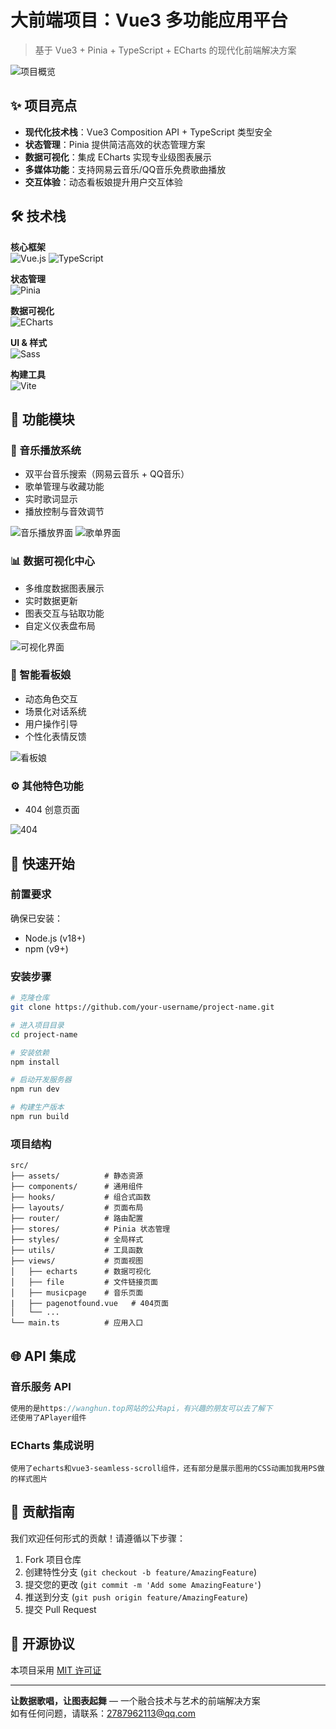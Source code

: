 # 大前端项目：Vue3 多功能应用平台

> 基于 Vue3 + Pinia + TypeScript + ECharts 的现代化前端解决方案

![项目概览](https://github.com/user-attachments/assets/c4c3fefa-4a41-4510-b5ee-6770b4cb731f)

## ✨ 项目亮点

- **现代化技术栈**：Vue3 Composition API + TypeScript 类型安全
- **状态管理**：Pinia 提供简洁高效的状态管理方案
- **数据可视化**：集成 ECharts 实现专业级图表展示
- **多媒体功能**：支持网易云音乐/QQ音乐免费歌曲播放
- **交互体验**：动态看板娘提升用户交互体验

## 🛠️ 技术栈

**核心框架**  
![Vue.js](https://img.shields.io/badge/Vue.js-3.2.47-4FC08D?logo=vuedotjs)
![TypeScript](https://img.shields.io/badge/TypeScript-5.0.2-3178C6?logo=typescript)

**状态管理**  
![Pinia](https://img.shields.io/badge/Pinia-2.0.0-FFD02F?logo=vue.js)

**数据可视化**  
![ECharts](https://img.shields.io/badge/ECharts-5.4.2-AA344D?logo=apacheecharts)

**UI & 样式**  
![Sass](https://img.shields.io/badge/Sass-1.63.6-CC6699?logo=sass)

**构建工具**  
![Vite](https://img.shields.io/badge/Vite-4.3.9-646CFF?logo=vite)

## 🎯 功能模块

### 🎵 音乐播放系统
- 双平台音乐搜索（网易云音乐 + QQ音乐）
- 歌单管理与收藏功能
- 实时歌词显示
- 播放控制与音效调节

![音乐播放界面](https://github.com/user-attachments/assets/109df350-e273-48e2-af1e-680bf7a33e07)
![歌单界面](https://github.com/user-attachments/assets/b09ee850-f5cc-455e-a6b3-e7e565276e03)

### 📊 数据可视化中心
- 多维度数据图表展示
- 实时数据更新
- 图表交互与钻取功能
- 自定义仪表盘布局

![可视化界面](https://github.com/user-attachments/assets/17b2fa5b-b472-4140-b279-797162c29625)

### 🤖 智能看板娘
- 动态角色交互
- 场景化对话系统
- 用户操作引导
- 个性化表情反馈

![看板娘](https://github.com/user-attachments/assets/e5eff2dd-fe26-4759-b2de-80c3a196d7bb)

### ⚙️ 其他特色功能
- 404 创意页面

![404](https://github.com/user-attachments/assets/0716c2bc-db66-48e1-b75a-4bb76fbb3aeb)

## 🚀 快速开始

### 前置要求
确保已安装：
- Node.js (v18+)
- npm (v9+)

### 安装步骤
```bash
# 克隆仓库
git clone https://github.com/your-username/project-name.git

# 进入项目目录
cd project-name

# 安装依赖
npm install

# 启动开发服务器
npm run dev

# 构建生产版本
npm run build
```

### 项目结构
```
src/
├── assets/          # 静态资源
├── components/      # 通用组件
├── hooks/           # 组合式函数
├── layouts/         # 页面布局
├── router/          # 路由配置
├── stores/          # Pinia 状态管理
├── styles/          # 全局样式
├── utils/           # 工具函数
├── views/           # 页面视图
│   ├── echarts      # 数据可视化
│   ├── file         # 文件链接页面
│   ├── musicpage    # 音乐页面
|   ├── pagenotfound.vue   # 404页面
│   └── ...          
└── main.ts          # 应用入口
```

## 🌐 API 集成

### 音乐服务 API
```typescript
使用的是https://wanghun.top网站的公共api，有兴趣的朋友可以去了解下
还使用了APlayer组件
```

### ECharts 集成说明
```vue
使用了echarts和vue3-seamless-scroll组件，还有部分是展示图用的CSS动画加我用PS做的样式图片
```

## 🤝 贡献指南

我们欢迎任何形式的贡献！请遵循以下步骤：

1. Fork 项目仓库
2. 创建特性分支 (`git checkout -b feature/AmazingFeature`)
3. 提交您的更改 (`git commit -m 'Add some AmazingFeature'`)
4. 推送到分支 (`git push origin feature/AmazingFeature`)
5. 提交 Pull Request

## 📜 开源协议

本项目采用 [MIT 许可证](LICENSE)

---
**让数据歌唱，让图表起舞** — 一个融合技术与艺术的前端解决方案  
如有任何问题，请联系：2787962113@qq.com
